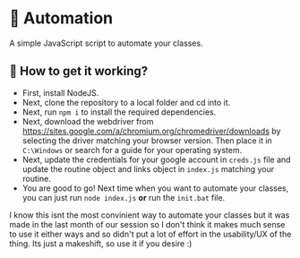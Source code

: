# 🤖 Automation
A simple JavaScript script to automate your classes.

## 🚀 How to get it working?
- First, install NodeJS.
- Next, clone the repository to a local folder and cd into it.
- Next, run `npm i` to install the required dependencies.
- Next, download the webdriver from https://sites.google.com/a/chromium.org/chromedriver/downloads by selecting the driver matching your browser version. Then place it in `C:\Windows` or search for a guide for your operating system.
- Next, update the credentials for your google account in `creds.js` file and update the routine object and links object in `index.js` matching your routine.
- You are good to go! Next time when you want to automate your classes, you can just run `node index.js` **or** run the `init.bat` file.

I know this isnt the most convinient way to automate your classes but it was made in the last month of our session so I don't think it makes much sense to use it either ways and so didn't put a lot of effort in the usability/UX of the thing. Its just a makeshift, so use it if you desire :)
